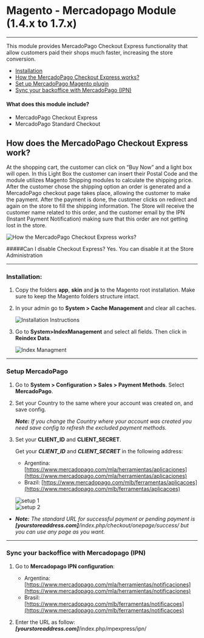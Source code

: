 # Magento - Mercadopago Module (1.4.x to 1.7.x)
---

This module provides MercadoPago Checkout Express functionality that allow customers paid their shops much faster, increasing the store conversion.

* [Installation](#usage)
* [How the MercadoPago Checkout Express works?](#howto)
* [Set up MercadoPago Magento plugin](#magentoplugin)
* [Sync your backoffice with MercadoPago (IPN)](#IPN)

#### What does this module include?

* MercadoPago Checkout Express
* MercadoPago Standard Checkout

<a name="howto"></a>
## How does the MercadoPago Checkout Express work?
At the shopping cart, the customer can click on “Buy Now” and a light box will open. In this Light Box the customer can insert their Postal Code and the module utilizes Magento Shipping modules to calculate the shipping price.
After the customer chose the shipping option an order is generated and a MercadoPago checkout page takes place, allowing the customer to make the payment.  After the payment is done, the customer clicks on redirect and again on the store to fill the shipping information.
The Store will receive the customer name related to this order, and the customer email by the IPN (Instant Payment Notification) making sure that this order are not getting lost in the store.

![How the MercadoPago Checkout Express works?](https://raw.github.com/mercadopago/cart-magento/master/README.img/howto.png)
 
#####Can I disable Checkout Express?
Yes.  You can disable it at the Store Administration

---

<a name="usage"></a>
### Installation:

1. Copy the folders **app**, **skin** and **js** to the Magento root installation. Make sure to keep the Magento folders structure intact.
2. In your admin go to **System > Cache Management** and clear all caches.

	![Installation Instructions](https://raw.github.com/mercadopago/cart-magento/master/README.img/installation.png)<br />
3. Go to **System>IndexManagement** and select all fields. Then click in **Reindex Data**.

	![Index Managment](https://raw.github.com/mercadopago/cart-magento/master/README.img/indexmanagment.png)

---
### Setup MercadoPago

1. Go to **System > Configuration > Sales > Payment Methods**. Select **MercadoPago**.

2. Set your Country to the same where your account was created on, and save config.

	***Note:*** *If you change the Country where your account was created you need save config to refresh the excluded payment methods.*


3. Set your **CLIENT_ID** and **CLIENT_SECRET**.

    Get your ***CLIENT_ID*** and ***CLIENT_SECRET*** in the following address:
    * Argentina: [https://www.mercadopago.com/mla/herramientas/aplicaciones](https://www.mercadopago.com/mla/herramientas/aplicaciones)
    * Brazil: [https://www.mercadopago.com/mlb/ferramentas/aplicacoes](https://www.mercadopago.com/mlb/ferramentas/aplicacoes)

   ![setup 1](https://raw.github.com/mercadopago/cart-magento/master/README.img/setup.png)<br />
   ![setup 2](https://raw.github.com/mercadopago/cart-magento/master/README.img/setup2.png)<br />

* ***Note:*** *The standard URL for successful payment or pending payment is **[yourstoreaddress.com]**/index.php/checkout/onepage/success/ but you can use any page as you want.*

---

<a name="IPN"></a>
### Sync your backoffice with Mercadopago (IPN) 

1. Go to **Mercadopago IPN configuration**:
    * Argentina: [https://www.mercadopago.com/mla/herramientas/notificaciones](https://www.mercadopago.com/mla/herramientas/notificaciones)
    * Brasil: [https://www.mercadopago.com/mlb/ferramentas/notificacoes](https://www.mercadopago.com/mlb/ferramentas/notificacoes)

2. Enter the URL as follow: ***[yourstoreaddress.com]***/index.php/mpexpress/ipn/
